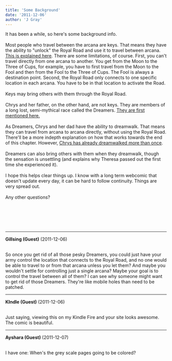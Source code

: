 ```yaml
---
title: 'Some Background'
date: '2011-12-06'
author: 'J Gray'
---
```


It has been a while, so here's some background info.<br><br>Most people who travel between the arcana are keys. That means they have the ability to "unlock" the Royal Road and use it to travel between arcana. <a name="" target="_blank" classname="" class="" href="/comics/52/">This is explained here</a>. There are some limitations, of course. First, you can't travel directly from one arcana to another. You get from the Moon to the Three of Cups, for example, you have to first travel from the Moon to the Fool and then from the Fool to the Three of Cups. The Fool is always a destination point. Second, the Royal Road only connects to one specific location in each arcana. You have to be in that location to activate the Road.<br><br>Keys may bring others with them through the Royal Road.<br><br>Chrys and her father, on the other hand, are not keys. They are members of a long lost, semi-mythical race called the Dreamers. <a name="" target="_blank" classname="" class="" href="/comics/186/">They are first mentioned here.</a><br><br>As Dreamers, Chrys and her dad have the ability to dreamwalk. That means they can travel from arcana to arcana directly, without using the Royal Road. There'll be a more indepth explanation on how that works towards the end of this chapter. However, <a name="" target="_blank" classname="" class="" href="/comics/10/">Chrys has already dreamwalked more than once</a>. <br><br>Dreamers can also bring others with them when they dreamwalk, though the sensation is unsettling (and explains why Theresa passed out the first time she experienced it).<br><br>I hope this helps clear things up. I know with a long term webcomic that doesn't update every day, it can be hard to follow continuity. Things are very spread out.<br><br>Any other questions?<br><br><br><br><br><br>

---
**Gillsing (Guest)** (2011-12-06)

<br> So once you get rid of all those pesky Dreamers, you could just have your army control the location that connects to the Royal Road, and no one would be able to travel to or from that arcana unless you let them? And maybe you wouldn't settle for controlling just a single arcana? Maybe your goal is to control the travel between all of them? I can see why someone might want to get rid of those Dreamers. They're like mobile holes than need to be patched.

---
**KIndle (Guest)** (2011-12-06)

<br> Just saying, viewing this on my Kindle Fire and your site looks awesome. The comic is beautiful.

---
**Ayshara (Guest)** (2011-12-07)

<br> I have one: When's the grey scale pages going to be colored?


